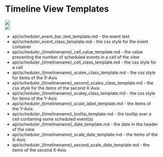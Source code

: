 Timeline View Templates
==============

<img src="api/timeline_view_templates_01.png"/>

<br>

<img src="api/timeline_view_templates_02.png"/>


- api/scheduler_event_bar_text_template.md - the event text
- api/scheduler_event_class_template.md - the css style for the event container
- api/scheduler_{timelinename}_cell_value_template.md - the value presenting  the number of scheduled events in a cell of the view
- api/scheduler_{timelinename}_cell_class_template.md - the css style for a cell
- api/scheduler_{timelinename}_scalex_class_template.md - the css style for items of the X-Axis
- api/scheduler_{timelinename}_second_scalex_class_template.md - the css style for the items of the second X-Axis
- api/scheduler_{timelinename}_scaley_class_template.md - the css style for items of the Y-Axis
- api/scheduler_{timelinename}_scale_label_template.md - the items of the Y-Axis
- api/scheduler_{timelinename}_tooltip_template.md - the tooltip over a cell containing some scheduled event(s)
- api/scheduler_{timelinename}_date_template.md - the date in the header of the view
- api/scheduler_{timelinename}_scale_date_template.md - the items of the X-Axis
- api/scheduler_{timelinename}_second_scale_date_template.md - the items of the second X-Axis






